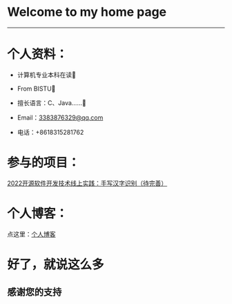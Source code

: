 # Welcome to my home page

---

# 个人资料：

- 计算机专业本科在读📖
- From BISTU🏫
- 擅长语言：C、Java……🤖
- Email：3383876329@qq.com

- 电话：+8618315281762

# 参与的项目：

[2022开源软件开发技术线上实践：手写汉字识别（待完善）](https://github.com/Bistu-OSSDT-2022/Legendr)

# 个人博客：

点这里：[个人博客](https://sniffstherose.github.io/)

# 好了，就说这么多

## 感谢您的支持



<!---
sniffstherose/sniffstherose is a ✨ special ✨ repository because its `README.md` (this file) appears on your GitHub profile.
You can click the Preview link to take a look at your changes.
--->
